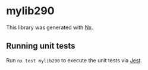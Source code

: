 # mylib290

This library was generated with [Nx](https://nx.dev).

## Running unit tests

Run `nx test mylib290` to execute the unit tests via [Jest](https://jestjs.io).
